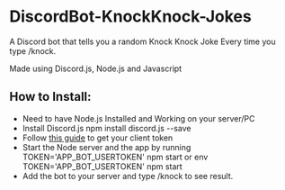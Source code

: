 # DiscordBot-KnockKnock-Jokes
A Discord bot that tells you a random Knock Knock Joke Every time you type /knock.

Made using Discord.js, Node.js and Javascript

## How to Install:
- Need to have Node.js Installed and Working on your server/PC
- Install Discord.js npm install discord.js --save
- Follow [this guide](https://github.com/reactiflux/discord-irc/wiki/Creating-a-discord-bot-&-getting-a-token) to get your client token
- Start the Node server and the app by running TOKEN='APP_BOT_USERTOKEN' npm start   or env TOKEN='APP_BOT_USERTOKEN' npm start
- Add the bot to your server and type /knock to see result.

